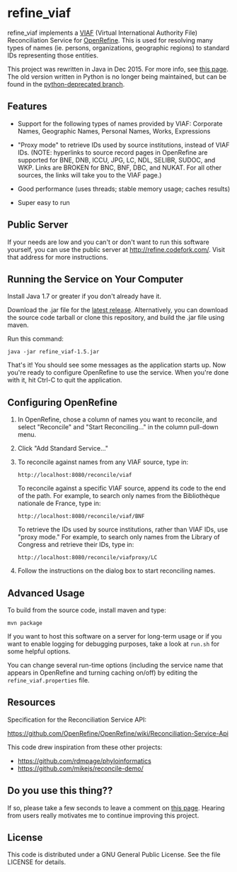 
refine_viaf
===========

refine_viaf implements a [VIAF](http://viaf.org) (Virtual
International Authority File) Reconciliation Service for
[OpenRefine](http://openrefine.org). This is used for resolving many
types of names (ie. persons, organizations, geographic regions) to
standard IDs representing those entities.

This project was rewritten in Java in Dec 2015. For more info, see
[this page](http://codefork.com/blog/index.php/2015/12/10/a-major-update-to-refine-viaf/). The
old version written in Python is no longer being maintained, but can
be found in the
[python-deprecated branch](https://github.com/codeforkjeff/refine_viaf/tree/python-deprecated).

Features
--------

* Support for the following types of names provided by VIAF: Corporate
  Names, Geographic Names, Personal Names, Works, Expressions

* "Proxy mode" to retrieve IDs used by source institutions, instead of
  VIAF IDs. (NOTE: hyperlinks to source record pages in OpenRefine are
  supported for BNE, DNB, ICCU, JPG, LC, NDL, SELIBR, SUDOC, and
  WKP. Links are BROKEN for BNC, BNF, DBC, and NUKAT. For all other
  sources, the links will take you to the VIAF page.)

* Good performance (uses threads; stable memory usage; caches results)

* Super easy to run

Public Server
-------------

If your needs are low and you can't or don't want to run this software
yourself, you can use the public server at
<http://refine.codefork.com/>. Visit that address for more
instructions.

Running the Service on Your Computer
------------------------------------

Install Java 1.7 or greater if you don't already have it.

Download the .jar file for the
[latest release](https://github.com/codeforkjeff/refine_viaf/releases). Alternatively,
you can download the source code tarball or clone this repository, and
build the .jar file using maven.

Run this command:

```
java -jar refine_viaf-1.5.jar
```

That's it! You should see some messages as the application starts
up. Now you're ready to configure OpenRefine to use the service. When
you're done with it, hit Ctrl-C to quit the application.

Configuring OpenRefine
----------------------

1. In OpenRefine, chose a column of names you want to reconcile, and
   select "Reconcile" and "Start Reconciling..." in the column
   pull-down menu.

2. Click "Add Standard Service..."

3. To reconcile against names from any VIAF source, type in:

    ```
    http://localhost:8080/reconcile/viaf
    ```

    To reconcile against a specific VIAF source, append its code to
    the end of the path. For example, to search only names from the
    Bibliothèque nationale de France, type in:
    
    ```
    http://localhost:8080/reconcile/viaf/BNF
    ```

    To retrieve the IDs used by source institutions, rather than VIAF
    IDs, use "proxy mode." For example, to search only names from the
    Library of Congress and retrieve their IDs, type in:
    
    ```
    http://localhost:8080/reconcile/viafproxy/LC
    ```

4. Follow the instructions on the dialog box to start reconciling
   names.

Advanced Usage
--------------

To build from the source code, install maven and type:

```
mvn package
```

If you want to host this software on a server for long-term usage or
if you want to enable logging for debugging purposes, take a look at
`run.sh` for some helpful options.

You can change several run-time options (including the service name
that appears in OpenRefine and turning caching on/off) by editing the
`refine_viaf.properties` file.

Resources
---------

Specification for the Reconciliation Service API:

https://github.com/OpenRefine/OpenRefine/wiki/Reconciliation-Service-Api

This code drew inspiration from these other projects:

* https://github.com/rdmpage/phyloinformatics
* https://github.com/mikejs/reconcile-demo/

Do you use this thing??
-----------------------

If so, please take a few seconds to leave a comment on
[this page](http://codefork.com/blog/index.php/2015/12/10/a-major-update-to-refine-viaf/). Hearing
from users really motivates me to continue improving this project.

License
-------

This code is distributed under a GNU General Public License. See the
file LICENSE for details.
